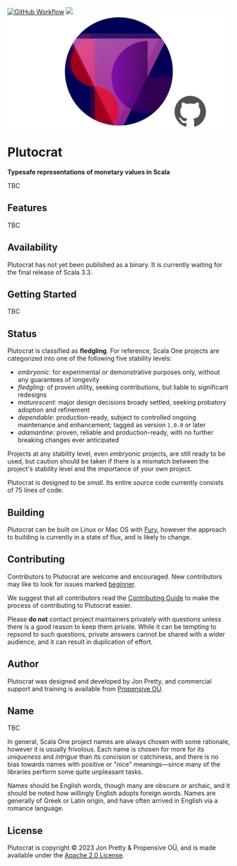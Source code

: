 [<img alt="GitHub Workflow" src="https://img.shields.io/github/actions/workflow/status/propensive/plutocrat/main.yml?style=for-the-badge" height="24">](https://github.com/propensive/plutocrat/actions)
[<img src="https://img.shields.io/discord/633198088311537684?color=8899f7&label=DISCORD&style=for-the-badge" height="24">](https://discord.gg/7b6mpF6Qcf)
<img src="/doc/images/github.png" valign="middle">

# Plutocrat

__Typesafe representations of monetary values in Scala__

TBC

## Features

TBC


## Availability

Plutocrat has not yet been published as a binary. It is currently waiting for the
final release of Scala 3.3.

## Getting Started

TBC



## Status

Plutocrat is classified as __fledgling__. For reference, Scala One projects are
categorized into one of the following five stability levels:

- _embryonic_: for experimental or demonstrative purposes only, without any guarantees of longevity
- _fledgling_: of proven utility, seeking contributions, but liable to significant redesigns
- _maturescent_: major design decisions broady settled, seeking probatory adoption and refinement
- _dependable_: production-ready, subject to controlled ongoing maintenance and enhancement; tagged as version `1.0.0` or later
- _adamantine_: proven, reliable and production-ready, with no further breaking changes ever anticipated

Projects at any stability level, even _embryonic_ projects, are still ready to
be used, but caution should be taken if there is a mismatch between the
project's stability level and the importance of your own project.

Plutocrat is designed to be _small_. Its entire source code currently consists
of 75 lines of code.

## Building

Plutocrat can be built on Linux or Mac OS with [Fury](/propensive/fury), however
the approach to building is currently in a state of flux, and is likely to
change.

## Contributing

Contributors to Plutocrat are welcome and encouraged. New contributors may like to look for issues marked
<a href="https://github.com/propensive/plutocrat/labels/beginner">beginner</a>.

We suggest that all contributors read the [Contributing Guide](/contributing.md) to make the process of
contributing to Plutocrat easier.

Please __do not__ contact project maintainers privately with questions unless
there is a good reason to keep them private. While it can be tempting to
repsond to such questions, private answers cannot be shared with a wider
audience, and it can result in duplication of effort.

## Author

Plutocrat was designed and developed by Jon Pretty, and commercial support and training is available from
[Propensive O&Uuml;](https://propensive.com/).



## Name

TBC

In general, Scala One project names are always chosen with some rationale, however it is usually
frivolous. Each name is chosen for more for its _uniqueness_ and _intrigue_ than its concision or
catchiness, and there is no bias towards names with positive or "nice" meanings—since many of the
libraries perform some quite unpleasant tasks.

Names should be English words, though many are obscure or archaic, and it should be noted how
willingly English adopts foreign words. Names are generally of Greek or Latin origin, and have
often arrived in English via a romance language.

## License

Plutocrat is copyright &copy; 2023 Jon Pretty & Propensive O&Uuml;, and is made available under the
[Apache 2.0 License](/license.md).
